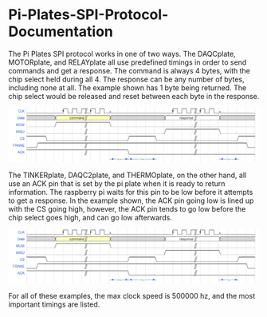 # Pi-Plates-SPI-Protocol-Documentation

The Pi Plates SPI protocol works in one of two ways. The DAQCplate, MOTORplate, and RELAYplate all use predefined timings in order to send commands and get a response. The command is always 4 bytes, with the chip select held during all 4. The response can be any number of bytes, including none at all. The example shown has 1 byte being returned. The chip select would be released and reset between each byte in the response.

![Timing Based Example](TimingBasedDiagram.png)

The TINKERplate, DAQC2plate, and THERMOplate, on the other hand, all use an ACK pin that is set by the pi plate when it is ready to return information. The raspberry pi waits for this pin to be low before it attempts to get a response. In the example shown, the ACK pin going low is lined up with the CS going high, however, the ACK pin tends to go low before the chip select goes high, and can go low afterwards.

![Ack based example](AckBasedDiagram.png)

For all of these examples, the max clock speed is 500000 hz, and the most important timings are listed.
